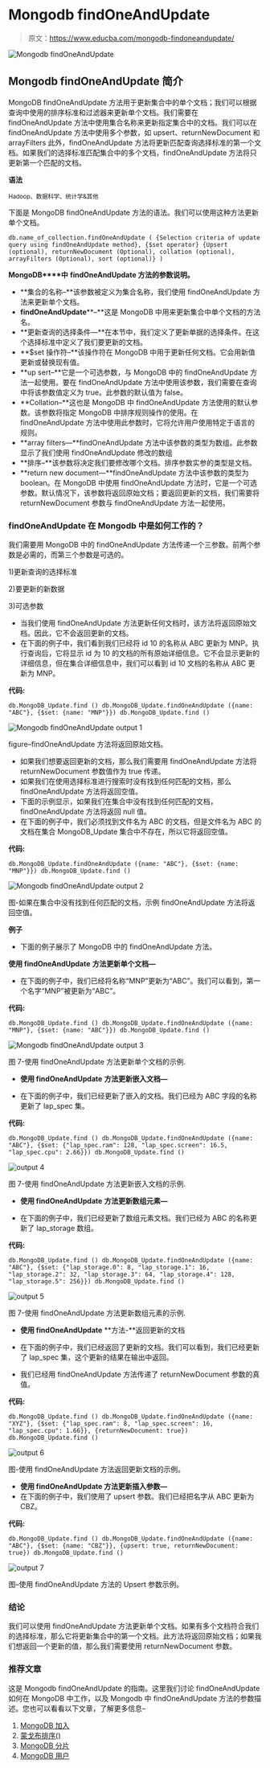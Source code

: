 # Mongodb findOneAndUpdate

> 原文：<https://www.educba.com/mongodb-findoneandupdate/>

![Mongodb findOneAndUpdate](img/3170895ad327699fcdb834339c52a10f.png)



## Mongodb findOneAndUpdate 简介

MongoDB findOneAndUpdate 方法用于更新集合中的单个文档；我们可以根据查询中使用的排序标准和过滤器来更新单个文档。我们需要在 findOneAndUpdate 方法中使用集合名称来更新指定集合中的文档。我们可以在 findOneAndUpdate 方法中使用多个参数，如 upsert、returnNewDocument 和 arrayFilters 此外，findOneAndUpdate 方法将更新匹配查询选择标准的第一个文档。如果我们的选择标准匹配集合中的多个文档，findOneAndUpdate 方法将只更新第一个匹配的文档。

**语法**

<small>Hadoop、数据科学、统计学&其他</small>

下面是 MongoDB findOneAndUpdate 方法的语法。我们可以使用这种方法更新单个文档。

`db.name_of_collection.findOneAndUpdate (
{Selection criteria of update query using findOneAndUpdate method}, {$set operator} {Upsert (optional), returnNewDocument (Optional), collation (optional), arrayFilters (Optional), sort (optional)}
)`

**MongoDB****中** **findOneAndUpdate 方法的参数说明。**

*   **集合的名称–**该参数被定义为集合名称，我们使用 findOneAndUpdate 方法来更新单个文档。
*   **findOneAndUpdate****–**这是 MongoDB 中用来更新集合中单个文档的方法名。
*   **更新查询的选择条件—**在本节中，我们定义了更新单据的选择条件。在这个选择标准中定义了我们要更新的文档。
*   **$set 操作符–**该操作符在 MongoDB 中用于更新任何文档。它会用新值更新或替换现有值。
*   **up sert–**它是一个可选参数，与 MongoDB 中的 findOneAndUpdate 方法一起使用。要在 findOneAndUpdate 方法中使用该参数，我们需要在查询中将该参数值定义为 true。此参数的默认值为 false。
*   **Collation–**这也是 MongoDB 中 findOneAndUpdate 方法使用的默认参数。该参数将指定 MongoDB 中排序规则操作的使用。在 findOneAndUpdate 方法中使用此参数时，它将允许用户使用特定于语言的规则。
*   **array filters—**findOneAndUpdate 方法中该参数的类型为数组。此参数显示了我们使用 findOneAndUpdate 修改的数组
*   **排序–**该参数将决定我们要修改哪个文档。排序参数实参的类型是文档。
*   **return new document—**findOneAndUpdate 方法中该参数的类型为 boolean。在 MongoDB 中使用 findOneAndUpdate 方法时，它是一个可选参数。默认情况下，该参数将返回原始文档；要返回更新的文档，我们需要将 returnNewDocument 参数与 findOneAndUpdate 方法一起使用。

### findOneAndUpdate 在 Mongodb 中是如何工作的？

我们需要用 MongoDB 中的 findOneAndUpdate 方法传递一个三参数。前两个参数是必需的，而第三个参数是可选的。

1)更新查询的选择标准

2)要更新的新数据

3)可选参数

*   当我们使用 findOneAndUpdate 方法更新任何文档时，该方法将返回原始文档。因此，它不会返回更新的文档。
*   在下面的例子中，我们看到我们已经将 id 10 的名称从 ABC 更新为 MNP。执行查询后，它将显示 id 为 10 的文档的所有原始详细信息。它不会显示更新的详细信息，但在集合详细信息中，我们可以看到 id 10 文档的名称从 ABC 更新为 MNP。

**代码:**

`db.MongoDB_Update.find ()
db.MongoDB_Update.findOneAndUpdate ({name: "ABC"}, {$set: {name: "MNP"}})
db.MongoDB_Update.find ()`

![Mongodb findOneAndUpdate output 1](img/8a77c58f931036c6babf7e94dd7971c1.png)



figure–findOneAndUpdate 方法将返回原始文档。

*   如果我们想要返回更新的文档，那么我们需要用 findOneAndUpdate 方法将 returnNewDocument 参数值作为 true 传递。
*   如果我们在使用选择标准进行搜索时没有找到任何匹配的文档，那么 findOneAndUpdate 方法将返回空值。
*   下面的示例显示，如果我们在集合中没有找到任何匹配的文档，findOneAndUpdate 方法将返回 null 值。
*   在下面的例子中，我们必须找到文件名为 ABC 的文档，但是文件名为 ABC 的文档在集合 MongoDB_Update 集合中不存在，所以它将返回空值。

**代码:**

`db.MongoDB_Update.findOneAndUpdate ({name: "ABC"}, {$set: {name: "MNP"}})
db.MongoDB_Update.find ()`

![Mongodb findOneAndUpdate output 2](img/195a2057750288a2e4fa8c2c0ecef124.png)



图-如果在集合中没有找到任何匹配的文档，示例 findOneAndUpdate 方法将返回空值。

**例子**

*   下面的例子展示了 MongoDB 中的 findOneAndUpdate 方法。

**使用 findOneAndUpdate** **方法更新单个文档—**

*   在下面的例子中，我们已经将名称“MNP”更新为“ABC”。我们可以看到，第一个名字“MNP”被更新为“ABC”。

**代码:**

`db.MongoDB_Update.find ()
db.MongoDB_Update.findOneAndUpdate ({name: "MNP"}, {$set: {name: "ABC"}})
db.MongoDB_Update.find ()`

![Mongodb findOneAndUpdate output 3](img/e282da14ece3b765538f66d805f8187d.png)



图 7-使用 findOneAndUpdate 方法更新单个文档的示例.

*   **使用 findOneAndUpdate** **方法更新嵌入文档—**

*   在下面的例子中，我们已经更新了嵌入的文档。我们已经为 ABC 字段的名称更新了 lap_spec 集。

**代码:**

`db.MongoDB_Update.find ()
db.MongoDB_Update.findOneAndUpdate ({name: "ABC"}, {$set: {"lap_spec.ram": 128, "lap_spec.screen": 16.5, "lap_spec.cpu": 2.66}})
db.MongoDB_Update.find ()`

![output 4](img/729ec0db62365e8e14259da2b03bc29d.png)



图 7-使用 findOneAndUpdate 方法更新嵌入文档的示例.

*   **使用 findOneAndUpdate** **方法更新数组元素—**

*   在下面的例子中，我们已经更新了数组元素文档。我们已经为 ABC 的名称更新了 lap_storage 数组。

**代码:**

`db.MongoDB_Update.find ()
db.MongoDB_Update.findOneAndUpdate ({name: "ABC"}, {$set: {"lap_storage.0": 8, "lap_storage.1": 16, "lap_storage.2": 32, "lap_storage.3": 64, "lap_storage.4": 128, "lap_storage.5": 256}})
db.MongoDB_Update.find ()`

![output 5](img/fdfbce7e4e29c25decc07d09ceceb894.png)



图 7-使用 findOneAndUpdate 方法更新数组元素的示例.

*   **使用 findOneAndUpdate** **方法-**返回更新的文档

*   在下面的例子中，我们已经返回了更新的文档。我们可以看到，我们已经更新了 lap_spec 集，这个更新的结果在输出中返回。
*   我们已经用 findOneAndUpdate 方法传递了 returnNewDocument 参数的真值。

**代码:**

`db.MongoDB_Update.find ()
db.MongoDB_Update.findOneAndUpdate ({name: "XYZ"}, {$set: {"lap_spec.ram": 8, "lap_spec.screen": 16, "lap_spec.cpu": 1.66}}, {returnNewDocument: true})
db.MongoDB_Update.find ()`

![output 6](img/8d64c3bbc8666ff425cbe534d3f16e4b.png)



图-使用 findOneAndUpdate 方法返回更新文档的示例。

*   **使用 findOneAndUpdate 方法更新插入参数—**
*   在下面的例子中，我们使用了 upsert 参数。我们已经把名字从 ABC 更新为 CBZ。

**代码:**

`db.MongoDB_Update.find ()
db.MongoDB_Update.findOneAndUpdate ({name: "ABC"}, {$set: {name: "CBZ"}}, {upsert: true, returnNewDocument: true})
db.MongoDB_Update.find ()`

![output 7](img/425da2826bc350bfe9d4d117d140e55c.png)



图–使用 findOneAndUpdate 方法的 Upsert 参数示例。

### 结论

我们可以使用 findOneAndUpdate 方法更新单个文档。如果有多个文档符合我们的选择标准，那么它将更新集合中的第一个文档。此方法将返回原始文档；如果我们想返回一个更新的值，那么我们需要使用 returnNewDocument 参数。

### 推荐文章

这是 Mongodb findOneAndUpdate 的指南。这里我们讨论 findOneAndUpdate 如何在 MongoDB 中工作，以及 Mongodb 中 findOneAndUpdate 方法的参数描述。您也可以看看以下文章，了解更多信息–

1.  [MongoDB 加入](https://www.educba.com/mongodb-join/)
2.  [蒙戈布排序()](https://www.educba.com/mongodb-sort/)
3.  [MongoDB 分片](https://www.educba.com/mongodb-sharding/)
4.  [MongoDB 用户](https://www.educba.com/mongodb-users/)





